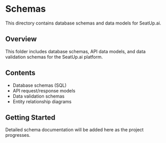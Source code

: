 # Schemas

This directory contains database schemas and data models for SeatUp.ai.

## Overview
This folder includes database schemas, API data models, and data validation schemas for the SeatUp.ai platform.

## Contents
- Database schemas (SQL)
- API request/response models
- Data validation schemas
- Entity relationship diagrams

## Getting Started
Detailed schema documentation will be added here as the project progresses.
